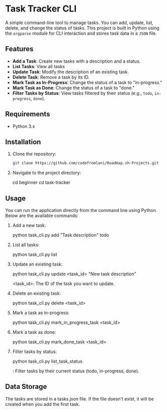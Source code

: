 # Task Tracker CLI

A simple command-line tool to manage tasks. You can add, update, list, delete, and change the status of tasks. This project is built in Python using the `argparse` module for CLI interaction and stores task data in a `JSON` file.

## Features

- **Add a Task**: Create new tasks with a description and a status.
- **List Tasks**: View all tasks 
- **Update Task**: Modify the description of an existing task.
- **Delete Task**: Remove a task by its ID.
- **Mark Task as In-Progress**: Change the status of a task to "in-progress."
- **Mark Task as Done**: Change the status of a task to "done."
- **Filter Tasks by Status**: View tasks filtered by their status (e.g., `todo`, `in-progress`, `done`).

## Requirements

- Python 3.x

## Installation

1. Clone the repository:
   ```bash
   git clone https://github.com/codefromlani/Roadmap.sh-Projects.git

2. Navigate to the project directory:

    cd beginner
    cd task-tracker


## Usage

You can run the application directly from the command line using Python. Below are the available commands:

1. Add a new task:

    python task_cli.py add "Task description" todo

2. List all tasks:

    python task_cli.py list

3. Update an existing task:

    python task_cli.py update <task_id> "New task description" 

    <task_id>: The ID of the task you want to update.

4. Delete an existing task:

    python task_cli.py delete <task_id>

5. Mark a task as in-progress:

    python task_cli.py mark_in_progress_task <task_id>

6. Mark a task as done:

    python task_cli.py mark_done_task <task_id>

7. Filter tasks by status:

    python task_cli.py list_task_status <status>

    <status>: Filter tasks by their current status (todo, in-progress, done).


## Data Storage

The tasks are stored in a tasks.json file. If the file doesn't exist, it will be created when you add the first task.
